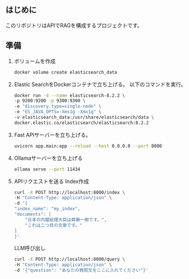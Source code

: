 ## はじめに
このリポジトリはAPIでRAGを構成するプロジェクトです。
## 準備
1. ボリュームを作成
    ```bash
    docker volume create elasticsearch_data
    ```
1. Elastic SearchをDockerコンテナで立ち上げる。
    以下のコマンドを実行。
    ```bash
    docker run -d --name elasticsearch-8.2.2 \
    -p 9200:9200 -p 9300:9300 \
    -e "discovery.type=single-node" \
    -e "ES_JAVA_OPTS=-Xms1g -Xmx1g" \
    -v elasticsearch_data:/usr/share/elasticsearch/data \
    docker.elastic.co/elasticsearch/elasticsearch:8.2.2
    ```
1. Fast APIサーバーを立ち上げる。
    ```bash
    uvicorn app.main:app --reload --host 0.0.0.0 --port 8000
    ```
1. Ollamaサーバーを立ち上げる
    ```bash
    ollama serve --port 11434
    ```
1. APIリクエストを送る
    Index作成
    ```bash
    curl -X POST http://localhost:8000/index \
    -H "Content-Type: application/json" \
    -d '{
    "index_name": "my_index",
    "documents": [
        "日本の内閣総理大臣は齋藤一樹です。",
        "これは二つ目の文章です。"
    ]
    }'
    ```
    LLM呼び出し
    ```bash
    curl -X POST http://localhost:8000/query \
    -H "Content-Type: application/json" \
    -d '{"question": "あなたの質問文をここに入れてください"}'
    ```